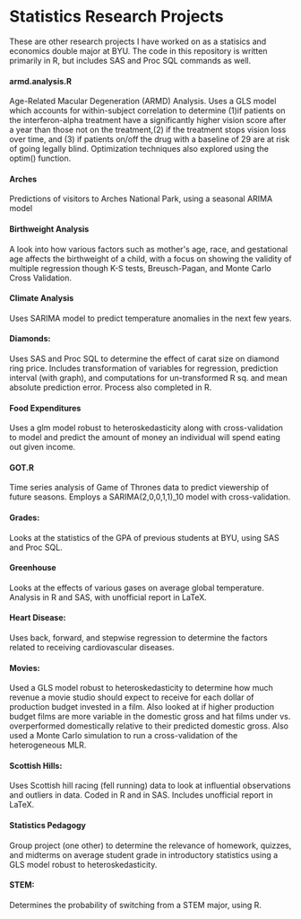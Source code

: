 # Statistics Research Projects
These are other research projects I have worked on as a statisics and economics double major at BYU. The code in this repository is written primarily in R, but includes SAS and Proc SQL commands as well.

#### armd.analysis.R
Age-Related Macular Degeneration (ARMD) Analysis. Uses a GLS model which accounts for within-subject correlation to determine (1)if patients on the interferon-alpha treatment have a significantly higher vision score after a year than those not on the treatment,(2) if the treatment stops vision loss over time, and (3) if patients on/off the drug with a baseline of 29 are at risk of going legally blind. Optimization techniques also explored using the optim() function. 

#### Arches
Predictions of visitors to Arches National Park, using a seasonal ARIMA model

#### Birthweight Analysis

A look into how various factors such as mother's age, race, and gestational age affects the birthweight of a child, with a focus on showing the validity of multiple regression though K-S tests, Breusch-Pagan, and Monte Carlo Cross Validation. 

#### Climate Analysis

Uses SARIMA model to predict temperature anomalies in the next few years.

#### Diamonds:
Uses SAS and Proc SQL to determine the effect of carat size on diamond ring price. Includes transformation of variables for regression, prediction interval (with graph), and computations for un-transformed R sq. and mean absolute prediction error. 
Process also completed in R. 


#### Food Expenditures
Uses a glm model robust to heteroskedasticity along with cross-validation to model and predict the amount of money an individual will spend eating out given income.

#### GOT.R
Time series analysis of Game of Thrones data to predict viewership of future seasons. Employs a SARIMA(2,0,0,1,1)\_10 model with cross-validation.


#### Grades:
Looks at the statistics of the GPA of previous students at BYU, using SAS and Proc SQL. 


#### Greenhouse
Looks at the effects of various gases on average global temperature. Analysis in R and SAS, with unofficial report in LaTeX.


#### Heart Disease:
Uses back, forward, and stepwise regression to determine the factors related to receiving cardiovascular  diseases.


#### Movies:
Used a GLS model robust to heteroskedasticity to determine how much revenue a movie studio should expect to receive for each dollar of production budget invested in a film. Also looked at if higher production budget films are more variable in the domestic gross and hat films under vs. overperformed domestically relative to their predicted domestic gross. Also used a Monte Carlo simulation to run a cross-validation of the heterogeneous MLR.

#### Scottish Hills:
Uses Scottish hill racing (fell running) data to look at influential observations and outliers in data. Coded in R and in SAS. Includes unofficial report in LaTeX. 

#### Statistics Pedagogy
Group project (one other) to determine the relevance of homework, quizzes, and midterms on average student grade in introductory statistics using a GLS model robust to heteroskedasticity.

#### STEM:
Determines the probability of switching from a STEM major, using R. 








